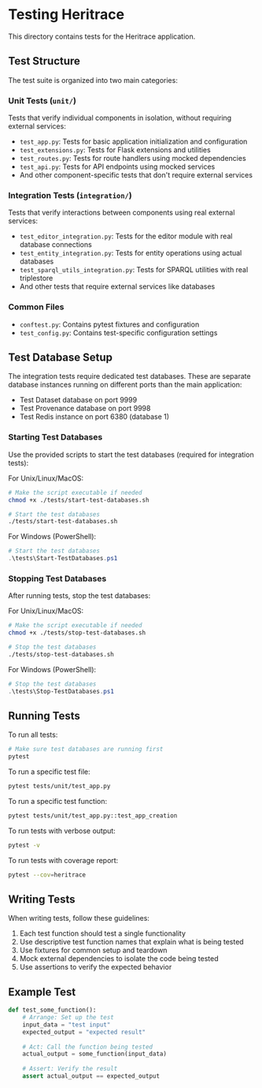 # Testing Heritrace

This directory contains tests for the Heritrace application.

## Test Structure

The test suite is organized into two main categories:

### Unit Tests (`unit/`)
Tests that verify individual components in isolation, without requiring external services:
- `test_app.py`: Tests for basic application initialization and configuration
- `test_extensions.py`: Tests for Flask extensions and utilities
- `test_routes.py`: Tests for route handlers using mocked dependencies
- `test_api.py`: Tests for API endpoints using mocked services
- And other component-specific tests that don't require external services

### Integration Tests (`integration/`)
Tests that verify interactions between components using real external services:
- `test_editor_integration.py`: Tests for the editor module with real database connections
- `test_entity_integration.py`: Tests for entity operations using actual databases
- `test_sparql_utils_integration.py`: Tests for SPARQL utilities with real triplestore
- And other tests that require external services like databases

### Common Files
- `conftest.py`: Contains pytest fixtures and configuration
- `test_config.py`: Contains test-specific configuration settings

## Test Database Setup

The integration tests require dedicated test databases. These are separate database instances running on different ports than the main application:

- Test Dataset database on port 9999
- Test Provenance database on port 9998
- Test Redis instance on port 6380 (database 1)

### Starting Test Databases

Use the provided scripts to start the test databases (required for integration tests):

For Unix/Linux/MacOS:
```bash
# Make the script executable if needed
chmod +x ./tests/start-test-databases.sh

# Start the test databases
./tests/start-test-databases.sh
```

For Windows (PowerShell):
```powershell
# Start the test databases
.\tests\Start-TestDatabases.ps1
```

### Stopping Test Databases

After running tests, stop the test databases:

For Unix/Linux/MacOS:
```bash
# Make the script executable if needed
chmod +x ./tests/stop-test-databases.sh

# Stop the test databases
./tests/stop-test-databases.sh
```

For Windows (PowerShell):
```powershell
# Stop the test databases
.\tests\Stop-TestDatabases.ps1
```

## Running Tests

To run all tests:

```bash
# Make sure test databases are running first
pytest
```

To run a specific test file:

```bash
pytest tests/unit/test_app.py
```

To run a specific test function:

```bash
pytest tests/unit/test_app.py::test_app_creation
```

To run tests with verbose output:

```bash
pytest -v
```

To run tests with coverage report:

```bash
pytest --cov=heritrace
```

## Writing Tests

When writing tests, follow these guidelines:

1. Each test function should test a single functionality
2. Use descriptive test function names that explain what is being tested
3. Use fixtures for common setup and teardown
4. Mock external dependencies to isolate the code being tested
5. Use assertions to verify the expected behavior

## Example Test

```python
def test_some_function():
    # Arrange: Set up the test
    input_data = "test input"
    expected_output = "expected result"
    
    # Act: Call the function being tested
    actual_output = some_function(input_data)
    
    # Assert: Verify the result
    assert actual_output == expected_output
``` 